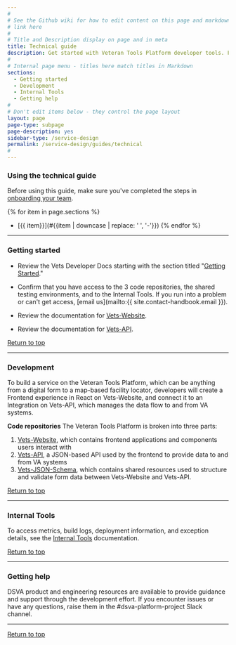 ```yaml
---
#
# See the Github wiki for how to edit content on this page and markdown styles you can use:
# link here
#
# Title and Description display on page and in meta
title: Technical guide
description: Get started with Veteran Tools Platform developer tools. Find technical resources, tools, and examples you can use throughout the service lifecycle.
#
# Internal page menu - titles here match titles in Markdown
sections:
  - Getting started
  - Development
  - Internal Tools
  - Getting help
#
# Don't edit items below - they control the page layout
layout: page
page-type: subpage
page-description: yes
sidebar-type: /service-design
permalink: /service-design/guides/technical
#
---
```


### Using the technical guide

Before using this guide, make sure you've completed the steps in [onboarding your team](../getting-started#onboarding-your-team).

{% for item in page.sections %}
* [{{ item}}](#{{item | downcase | replace: ' ', '-'}})
{% endfor %}

<hr>

### Getting started

* Review the Vets Developer Docs starting with the section titled "<a title="Go to developer documentation" href="https://department-of-veterans-affairs.github.io/va-digital-services-platform-docs/docs/vets-developer-docs/getting-started.html" target="_blank">Getting Started</a>."

* Confirm that you have access to the 3 code repositories, the shared testing environments, and to the Internal Tools. If you run into a problem or can't get access, [email us](mailto:{{ site.contact-handbook.email }}).

* Review the documentation for <a title="Go to Vets-Website readme" href="https://department-of-veterans-affairs.github.io/va-digital-services-platform-docs/docs/vets-developer-docs/vets-website/vets-website-readme" target="_blank">Vets-Website</a>.

* Review the documentation for <a title="Go to Vets-API readme" href="https://department-of-veterans-affairs.github.io/va-digital-services-platform-docs/docs/vets-developer-docs/vets-api/vets-api-readme" target="_blank">Vets-API</a>.

<a href="#">Return to top</a>

<hr>

### Development

To build a service on the Veteran Tools Platform, which can be anything from a digital form to a map-based facility locator, developers will create a Frontend experience in React on Vets-Website, and connect it to an Integration on Vets-API, which manages the data flow to and from VA systems.

**Code repositories**
The Veteran Tools Platform is broken into three parts:
1. <a title="Go to Vets-Website" href="https://github.com/department-of-veterans-affairs/vets-website" target="_blank">Vets-Website</a>, which contains frontend applications and components users interact with
2. <a title="Go to Vets-API" href="https://github.com/department-of-veterans-affairs/vets-api" target="_blank">Vets-API</a>, a JSON-based API used by the frontend to provide data to and from VA systems
3. <a title="Go to Vets-JSON-Schema" href="https://github.com/department-of-veterans-affairs/vets-json-schema" target="_blank">Vets-JSON-Schema</a>, which contains shared resources used to structure and validate form data between Vets-Website and Vets-API.

<a href="#">Return to top</a>

<hr>

### Internal Tools

To access metrics, build logs, deployment information, and exception details, see the <a title="Go to Internal Tools" href="https://department-of-veterans-affairs.github.io/va-digital-services-platform-docs/docs/vets-developer-docs/internal-tools-access" target="_blank">Internal Tools</a> documentation.

<a href="#">Return to top</a>

<hr>

### Getting help

DSVA product and engineering resources are available to provide guidance and support through the development effort. If you encounter issues or have any questions, raise them in the #dsva-platform-project Slack channel.

<hr>

<a href="#">Return to top</a>
